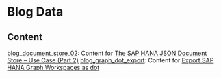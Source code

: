 # Blog Data

## Content
[blog_document_store_02](https://github.com/KaiMueller01/BlogData/tree/master/blog_document_store_02): Content for [The SAP HANA JSON Document Store – Use Case (Part 2)](https://blogs.sap.com/2018/04/27/the-sap-hana-json-document-store-use-case-part-2/)
[blog_graph_dot_export](https://github.com/KaiMueller01/BlogData/tree/master/blog_graph_dot_export): Content for [Export SAP HANA Graph Workspaces as dot]()